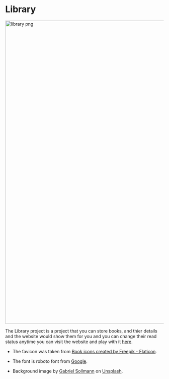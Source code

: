 # Library

<img width="960" alt="library png" src="https://user-images.githubusercontent.com/96872857/227910270-734a23d4-d632-4246-b1c1-a8db68faa8f2.png">

The Library project is a project that you can store books, and thier details and the website would show them for you and you can change their read status anytime you can visit the website and play with it <a href="https://kingmohbil.github.io/Library/">here</a>.

- The favicon was taken from <a href="https://www.flaticon.com/free-icons/book" title="book icons">Book icons created by Freepik - Flaticon</a>.

- The font is roboto font from <a href="https://fonts.google.com/">Google</a>.

- Background image by <a href="https://unsplash.com/es/@ccgabon?utm_source=unsplash&utm_medium=referral&utm_content=creditCopyText">Gabriel Sollmann</a> on <a href="https://unsplash.com/s/photos/library?utm_source=unsplash&utm_medium=referral&utm_content=creditCopyText">Unsplash</a>.
  
